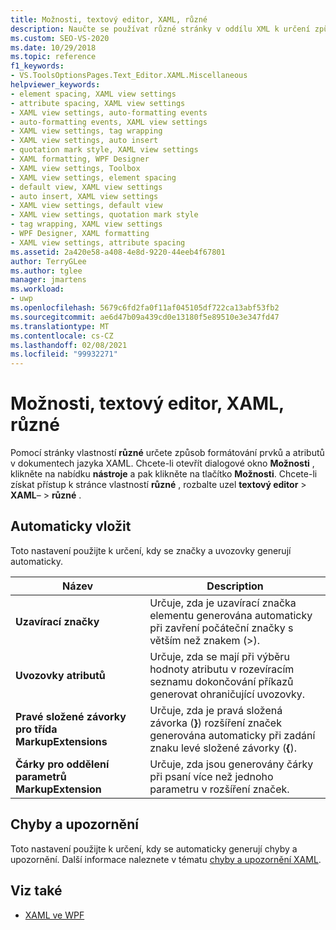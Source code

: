 ```yaml
---
title: Možnosti, textový editor, XAML, různé
description: Naučte se používat různé stránky v oddílu XML k určení způsobu formátování prvků a atributů v dokumentech XAML.
ms.custom: SEO-VS-2020
ms.date: 10/29/2018
ms.topic: reference
f1_keywords:
- VS.ToolsOptionsPages.Text_Editor.XAML.Miscellaneous
helpviewer_keywords:
- element spacing, XAML view settings
- attribute spacing, XAML view settings
- XAML view settings, auto-formatting events
- auto-formatting events, XAML view settings
- XAML view settings, tag wrapping
- XAML view settings, auto insert
- quotation mark style, XAML view settings
- XAML formatting, WPF Designer
- XAML view settings, Toolbox
- XAML view settings, element spacing
- default view, XAML view settings
- auto insert, XAML view settings
- XAML view settings, default view
- XAML view settings, quotation mark style
- tag wrapping, XAML view settings
- WPF Designer, XAML formatting
- XAML view settings, attribute spacing
ms.assetid: 2a420e58-a408-4e8d-9220-44eeb4f67801
author: TerryGLee
ms.author: tglee
manager: jmartens
ms.workload:
- uwp
ms.openlocfilehash: 5679c6fd2fa0f11af045105df722ca13abf53fb2
ms.sourcegitcommit: ae6d47b09a439cd0e13180f5e89510e3e347fd47
ms.translationtype: MT
ms.contentlocale: cs-CZ
ms.lasthandoff: 02/08/2021
ms.locfileid: "99932271"
---
```

# <a name="options-text-editor-xaml-miscellaneous"></a>Možnosti, textový editor, XAML, různé

Pomocí stránky vlastností **různé** určete způsob formátování prvků a atributů v dokumentech jazyka XAML. Chcete-li otevřít dialogové okno **Možnosti** , klikněte na nabídku **nástroje** a pak klikněte na tlačítko **Možnosti**. Chcete-li získat přístup k stránce vlastností **různé** , rozbalte uzel **textový editor**  >  **XAML**–  >  **různé** .

## <a name="auto-insert"></a>Automaticky vložit

Toto nastavení použijte k určení, kdy se značky a uvozovky generují automaticky.

|Název|Description|
|-|-|
|**Uzavírací značky**|Určuje, zda je uzavírací značka elementu generována automaticky při zavření počáteční značky s větším než znakem (>).|
|**Uvozovky atributů**|Určuje, zda se mají při výběru hodnoty atributu v rozevíracím seznamu dokončování příkazů generovat ohraničující uvozovky.|
|**Pravé složené závorky pro třída MarkupExtensions**|Určuje, zda je pravá složená závorka (**}**) rozšíření značek generována automaticky při zadání znaku levé složené závorky (**{**).|
|**Čárky pro oddělení parametrů MarkupExtension**|Určuje, zda jsou generovány čárky při psaní více než jednoho parametru v rozšíření značek.|

## <a name="errors-and-warnings"></a>Chyby a upozornění

Toto nastavení použijte k určení, kdy se automaticky generují chyby a upozornění. Další informace naleznete v tématu [chyby a upozornění XAML](../../xaml-tools/xaml-errors-warnings.md).

## <a name="see-also"></a>Viz také

- [XAML ve WPF](/dotnet/framework/wpf/advanced/xaml-in-wpf)
